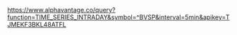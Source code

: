 

https://www.alphavantage.co/query?function=TIME_SERIES_INTRADAY&symbol=^BVSP&interval=5min&apikey=TJMEKF3BKL48ATFL
